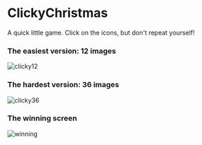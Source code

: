 # ClickyChristmas
A quick little game. Click on the icons, but don't repeat yourself!

### The easiest version: 12 images
![clicky12](https://user-images.githubusercontent.com/36722674/51058524-e9519f00-159d-11e9-9a2b-f790dc698c1f.png)
### The hardest version: 36 images
![clicky36](https://user-images.githubusercontent.com/36722674/51058525-e9519f00-159d-11e9-9b50-0d355b4ebfaa.png)
### The winning screen
![winning](https://user-images.githubusercontent.com/36722674/51058526-e9519f00-159d-11e9-9c4d-1ad906943694.png)
